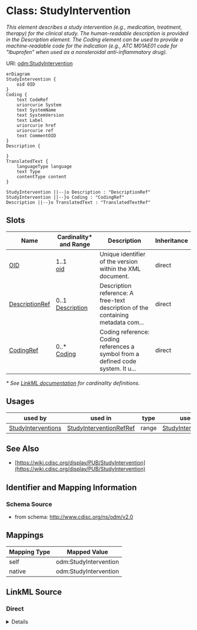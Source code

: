 # Class: StudyIntervention

_This element describes a study intervention (e.g., medication, treatment, therapy) for the clinical study. The human-readable description is provided in the Description element. The Coding element can be used to provide a machine-readable code for the indication (e.g., ATC M01AE01 code for "Ibuprofen" when used as a nonsteroidal anti-inflammatory drug)._




URI: [odm:StudyIntervention](http://www.cdisc.org/ns/odm/v2.0/StudyIntervention)


```mermaid
erDiagram
StudyIntervention {
    oid OID  
}
Coding {
    text CodeRef  
    uriorcurie System  
    text SystemName  
    text SystemVersion  
    text Label  
    uriorcurie href  
    uriorcurie ref  
    text CommentOID  
}
Description {

}
TranslatedText {
    languageType language  
    text Type  
    contentType content  
}

StudyIntervention ||--|o Description : "DescriptionRef"
StudyIntervention ||--}o Coding : "CodingRef"
Description ||--}o TranslatedText : "TranslatedTextRef"

```



<!-- no inheritance hierarchy -->


## Slots

| Name | Cardinality* and Range | Description | Inheritance |
| ---  | --- | --- | --- |
| [OID](OID.md) | 1..1 <br/> [oid](oid.md) | Unique identifier of the version within the XML document. | direct |
| [DescriptionRef](DescriptionRef.md) | 0..1 <br/> [Description](Description.md) | Description reference: A free-text description of the containing metadata com... | direct |
| [CodingRef](CodingRef.md) | 0..* <br/> [Coding](Coding.md) | Coding reference: Coding references a symbol from a defined code system. It u... | direct |

_* See [LinkML documentation](https://linkml.io/linkml/schemas/slots.html#slot-cardinality) for cardinality definitions._




## Usages

| used by | used in | type | used |
| ---  | --- | --- | --- |
| [StudyInterventions](StudyInterventions.md) | [StudyInterventionRefRef](StudyInterventionRefRef.md) | range | [StudyIntervention](StudyIntervention.md) |






## See Also

* [https://wiki.cdisc.org/display/PUB/StudyIntervention](https://wiki.cdisc.org/display/PUB/StudyIntervention)

## Identifier and Mapping Information







### Schema Source


* from schema: http://www.cdisc.org/ns/odm/v2.0





## Mappings

| Mapping Type | Mapped Value |
| ---  | ---  |
| self | odm:StudyIntervention |
| native | odm:StudyIntervention |





## LinkML Source

<!-- TODO: investigate https://stackoverflow.com/questions/37606292/how-to-create-tabbed-code-blocks-in-mkdocs-or-sphinx -->

### Direct

<details>
```yaml
name: StudyIntervention
description: This element describes a study intervention (e.g., medication, treatment,
  therapy) for the clinical study. The human-readable description is provided in the
  Description element. The Coding element can be used to provide a machine-readable
  code for the indication (e.g., ATC M01AE01 code for "Ibuprofen" when used as a nonsteroidal
  anti-inflammatory drug).
from_schema: http://www.cdisc.org/ns/odm/v2.0
see_also:
- https://wiki.cdisc.org/display/PUB/StudyIntervention
rank: 1000
slots:
- OID
- DescriptionRef
- CodingRef
slot_usage:
  OID:
    name: OID
    domain_of:
    - Study
    - MetaDataVersion
    - Standard
    - ValueListDef
    - WhereClauseDef
    - StudyEventGroupDef
    - StudyEventDef
    - ItemGroupDef
    - ItemDef
    - CodeList
    - MethodDef
    - ConditionDef
    - CommentDef
    - StudyIndication
    - StudyIntervention
    - StudyObjective
    - StudyEndPoint
    - StudyTargetPopulation
    - StudyEstimand
    - Arm
    - Epoch
    - StudyParameter
    - StudyTiming
    - TransitionTimingConstraint
    - AbsoluteTimingConstraint
    - RelativeTimingConstraint
    - DurationTimingConstraint
    - WorkflowDef
    - Transition
    - Branching
    - Criterion
    - User
    - Organization
    - Location
    - SignatureDef
    - Query
    range: oid
    required: true
  DescriptionRef:
    name: DescriptionRef
    domain_of:
    - Study
    - MetaDataVersion
    - ValueListDef
    - StudyEventGroupRef
    - StudyEventGroupDef
    - StudyEventDef
    - ItemGroupDef
    - Origin
    - ItemDef
    - CodeList
    - CodeListItem
    - MethodDef
    - ConditionDef
    - CommentDef
    - Protocol
    - StudyStructure
    - TrialPhase
    - StudyIndication
    - StudyIntervention
    - StudyObjective
    - StudyEndPoint
    - StudyTargetPopulation
    - StudyEstimand
    - IntercurrentEvent
    - SummaryMeasure
    - Arm
    - Epoch
    - TransitionTimingConstraint
    - AbsoluteTimingConstraint
    - RelativeTimingConstraint
    - DurationTimingConstraint
    - WorkflowDef
    - Criterion
    - Organization
    - Location
    - ODMFileMetadata
    range: Description
    maximum_cardinality: 1
  CodingRef:
    name: CodingRef
    multivalued: true
    domain_of:
    - StudyEventGroupDef
    - StudyEventDef
    - ItemGroupDef
    - Origin
    - SourceItems
    - SourceItem
    - ItemDef
    - CodeList
    - CodeListItem
    - StudyIndication
    - StudyIntervention
    - StudyTargetPopulation
    - StudyParameter
    - ParameterValue
    - Criterion
    - Annotation
    range: Coding
    inlined: true
    inlined_as_list: true
class_uri: odm:StudyIntervention

```
</details>

### Induced

<details>
```yaml
name: StudyIntervention
description: This element describes a study intervention (e.g., medication, treatment,
  therapy) for the clinical study. The human-readable description is provided in the
  Description element. The Coding element can be used to provide a machine-readable
  code for the indication (e.g., ATC M01AE01 code for "Ibuprofen" when used as a nonsteroidal
  anti-inflammatory drug).
from_schema: http://www.cdisc.org/ns/odm/v2.0
see_also:
- https://wiki.cdisc.org/display/PUB/StudyIntervention
rank: 1000
slot_usage:
  OID:
    name: OID
    domain_of:
    - Study
    - MetaDataVersion
    - Standard
    - ValueListDef
    - WhereClauseDef
    - StudyEventGroupDef
    - StudyEventDef
    - ItemGroupDef
    - ItemDef
    - CodeList
    - MethodDef
    - ConditionDef
    - CommentDef
    - StudyIndication
    - StudyIntervention
    - StudyObjective
    - StudyEndPoint
    - StudyTargetPopulation
    - StudyEstimand
    - Arm
    - Epoch
    - StudyParameter
    - StudyTiming
    - TransitionTimingConstraint
    - AbsoluteTimingConstraint
    - RelativeTimingConstraint
    - DurationTimingConstraint
    - WorkflowDef
    - Transition
    - Branching
    - Criterion
    - User
    - Organization
    - Location
    - SignatureDef
    - Query
    range: oid
    required: true
  DescriptionRef:
    name: DescriptionRef
    domain_of:
    - Study
    - MetaDataVersion
    - ValueListDef
    - StudyEventGroupRef
    - StudyEventGroupDef
    - StudyEventDef
    - ItemGroupDef
    - Origin
    - ItemDef
    - CodeList
    - CodeListItem
    - MethodDef
    - ConditionDef
    - CommentDef
    - Protocol
    - StudyStructure
    - TrialPhase
    - StudyIndication
    - StudyIntervention
    - StudyObjective
    - StudyEndPoint
    - StudyTargetPopulation
    - StudyEstimand
    - IntercurrentEvent
    - SummaryMeasure
    - Arm
    - Epoch
    - TransitionTimingConstraint
    - AbsoluteTimingConstraint
    - RelativeTimingConstraint
    - DurationTimingConstraint
    - WorkflowDef
    - Criterion
    - Organization
    - Location
    - ODMFileMetadata
    range: Description
    maximum_cardinality: 1
  CodingRef:
    name: CodingRef
    multivalued: true
    domain_of:
    - StudyEventGroupDef
    - StudyEventDef
    - ItemGroupDef
    - Origin
    - SourceItems
    - SourceItem
    - ItemDef
    - CodeList
    - CodeListItem
    - StudyIndication
    - StudyIntervention
    - StudyTargetPopulation
    - StudyParameter
    - ParameterValue
    - Criterion
    - Annotation
    range: Coding
    inlined: true
    inlined_as_list: true
attributes:
  OID:
    name: OID
    description: Unique identifier of the version within the XML document.
    from_schema: http://www.cdisc.org/ns/odm/v2.0
    rank: 1000
    identifier: true
    alias: OID
    owner: StudyIntervention
    domain_of:
    - Study
    - MetaDataVersion
    - Standard
    - ValueListDef
    - WhereClauseDef
    - StudyEventGroupDef
    - StudyEventDef
    - ItemGroupDef
    - ItemDef
    - CodeList
    - MethodDef
    - ConditionDef
    - CommentDef
    - StudyIndication
    - StudyIntervention
    - StudyObjective
    - StudyEndPoint
    - StudyTargetPopulation
    - StudyEstimand
    - Arm
    - Epoch
    - StudyParameter
    - StudyTiming
    - TransitionTimingConstraint
    - AbsoluteTimingConstraint
    - RelativeTimingConstraint
    - DurationTimingConstraint
    - WorkflowDef
    - Transition
    - Branching
    - Criterion
    - User
    - Organization
    - Location
    - SignatureDef
    - Query
    range: oid
    required: true
  DescriptionRef:
    name: DescriptionRef
    description: 'Description reference: A free-text description of the containing
      metadata component, unless restricted by Business Rules.'
    from_schema: http://www.cdisc.org/ns/odm/v2.0
    rank: 1000
    identifier: false
    alias: DescriptionRef
    owner: StudyIntervention
    domain_of:
    - Study
    - MetaDataVersion
    - ValueListDef
    - StudyEventGroupRef
    - StudyEventGroupDef
    - StudyEventDef
    - ItemGroupDef
    - Origin
    - ItemDef
    - CodeList
    - CodeListItem
    - MethodDef
    - ConditionDef
    - CommentDef
    - Protocol
    - StudyStructure
    - TrialPhase
    - StudyIndication
    - StudyIntervention
    - StudyObjective
    - StudyEndPoint
    - StudyTargetPopulation
    - StudyEstimand
    - IntercurrentEvent
    - SummaryMeasure
    - Arm
    - Epoch
    - TransitionTimingConstraint
    - AbsoluteTimingConstraint
    - RelativeTimingConstraint
    - DurationTimingConstraint
    - WorkflowDef
    - Criterion
    - Organization
    - Location
    - ODMFileMetadata
    range: Description
    maximum_cardinality: 1
  CodingRef:
    name: CodingRef
    description: 'Coding reference: Coding references a symbol from a defined code
      system. It uses a code defined in a terminology system to associate semantics
      with a given term, codelist, variable, or group of variables. The presence of
      a Coding element associates a meaning to its parent element. Including multiple
      Coding elements for a given parent indicates synonymous meanings provided by
      different code systems or code system versions.'
    from_schema: http://www.cdisc.org/ns/odm/v2.0
    rank: 1000
    multivalued: true
    identifier: false
    alias: CodingRef
    owner: StudyIntervention
    domain_of:
    - StudyEventGroupDef
    - StudyEventDef
    - ItemGroupDef
    - Origin
    - SourceItems
    - SourceItem
    - ItemDef
    - CodeList
    - CodeListItem
    - StudyIndication
    - StudyIntervention
    - StudyTargetPopulation
    - StudyParameter
    - ParameterValue
    - Criterion
    - Annotation
    range: Coding
    inlined: true
    inlined_as_list: true
class_uri: odm:StudyIntervention

```
</details>